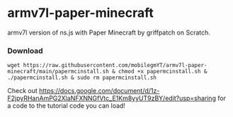 # armv7l-paper-minecraft
armv7l version of ns.js with Paper Minecraft by griffpatch on Scratch.

### Download
`wget https://raw.githubusercontent.com/mobilegmYT/armv7l-paper-minecraft/main/papermcinstall.sh & chmod +x papermcinstall.sh & ./papermcinstall.sh & sudo rm papermcinstall.sh`

Check out https://docs.google.com/document/d/1z-F2jpyRHanAmPG2XlaNFXNNGfVtc_E1Km8yyUT9zBY/edit?usp=sharing for a code to the tutorial code you can load!
